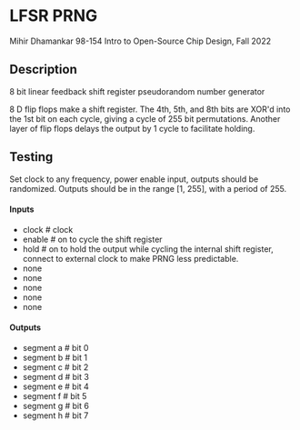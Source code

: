 # LFSR PRNG

Mihir Dhamankar
98-154 Intro to Open-Source Chip Design, Fall 2022

## Description

8 bit linear feedback shift register pseudorandom number generator

8 D flip flops make a shift register. The 4th, 5th, and 8th bits are XOR'd into the 1st bit on each cycle, giving a cycle of 255 bit permutations. Another layer of flip flops delays the output by 1 cycle to facilitate holding.

## Testing

Set clock to any frequency, power enable input, outputs should be randomized. Outputs should be in the range [1, 255], with a period of 255.

#### Inputs

- clock             # clock
- enable            # on to cycle the shift register
- hold              # on to hold the output while cycling the internal shift register, connect to external clock to make PRNG less predictable.
- none
- none
- none
- none
- none

#### Outputs

- segment a         # bit 0
- segment b         # bit 1
- segment c         # bit 2
- segment d         # bit 3
- segment e         # bit 4
- segment f         # bit 5
- segment g         # bit 6
- segment h         # bit 7

